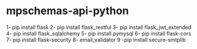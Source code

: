 # mpschemas-api-python

1- pip install flask
2- pip install flask_restful
3- pip install flask_jwt_extended
4- pip install flask_sqlalchemy
5- pip install pymysql
6- pip install flask-cors
7- pip install flask-security
8- email_validator
9 -pip install secure-smtplib